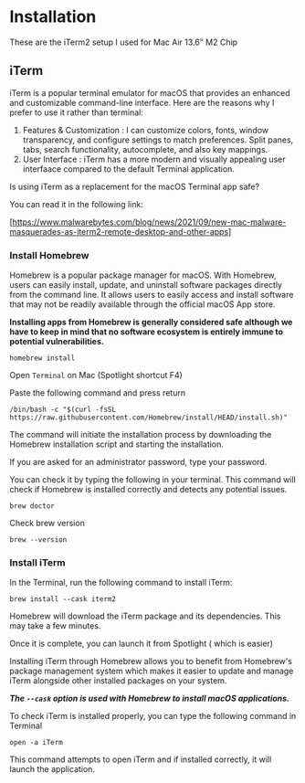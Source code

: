 # Installation
These are the iTerm2 setup I used for Mac Air 13.6" M2 Chip

## iTerm

iTerm is a popular terminal emulator for macOS that provides an enhanced and customizable command-line interface. Here are the reasons why I prefer to use it rather than terminal:
1. Features & Customization : I can customize colors, fonts, window transparency, and configure settings to match preferences. Split panes, tabs, search functionality, autocomplete, and also key mappings.
2. User Interface : iTerm has a more modern and visually appealing user interfaace compared to the default Terminal application.

Is using iTerm as a replacement for the macOS Terminal app safe?

You can read it in the following link:

[https://www.malwarebytes.com/blog/news/2021/09/new-mac-malware-masquerades-as-iterm2-remote-desktop-and-other-apps]

### Install Homebrew

Homebrew is a popular package manager for macOS.
With Homebrew, users can easily install, update, and uninstall software packages directly from the command line. 
It allows users to easily access and install software that may not be readily available through the official macOS App store. 

**Installing apps from Homebrew is generally considered safe although we have to keep in mind that no software ecosystem is entirely immune to potential vulnerabilities.** 

`homebrew install`

Open `Terminal` on Mac (Spotlight shortcut F4) 

Paste the following command and press return

```
/bin/bash -c "$(curl -fsSL https://raw.githubusercontent.com/Homebrew/install/HEAD/install.sh)"
```
The command will initiate the installation process by downloading the Homebrew installation script and starting the installation. 

If you are asked for an administrator password, type your password. 

You can check it by typing the following in your terminal. This command will check if Homebrew is installed correctly and detects any potential issues. 

```
brew doctor
```
Check brew version 

```
brew --version
```
### Install iTerm

In the Terminal, run the following command to install iTerm:

```
brew install --cask iterm2
```

Homebrew will download the iTerm package and its dependencies. This may take a few minutes.

Once it is complete, you can launch it from Spotlight ( which is easier)

Installing iTerm through Homebrew allows you to benefit from Homebrew's package management system which makes it easier to update and manage iTerm alongside other installed packages on your system. 

***The `--cask` option is used with Homebrew to install macOS applications.***

To check iTerm is installed properly, you can type the following command in Terminal
```
open -a iTerm
```
This command attempts to open iTerm and if installed correctly, it will launch the application. 



